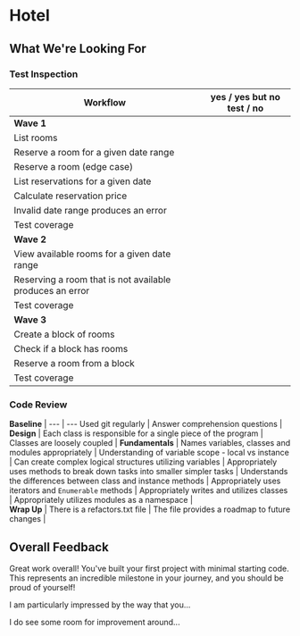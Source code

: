 # Hotel
## What We're Looking For

<!-- Reviewer Instructions:  Note that canned positive feedback is included at the bottom - adjust this as appropriate to the submission. -->

### Test Inspection 

<!-- Reviewer Instructions: You should look through their tests to see if they are covering each of these cases. If they are not, check the functionality in pry or irb. If they have a good test: yes. If there is no test but it works in irb: yes but no test. If the test is failing, or the functionality doesn't work: no -->

Workflow | yes / yes but no test / no
---     | ---
**Wave 1** |
List rooms | 
Reserve a room for a given date range | 
Reserve a room (edge case) |
List reservations for a given date | 
Calculate reservation price | 
Invalid date range produces an error | 
Test coverage | 
**Wave 2** |
View available rooms for a given date range | 
Reserving a room that is not available produces an error | 
Test coverage | 
**Wave 3** |
Create a block of rooms | 
Check if a block has rooms | 
Reserve a room from a block | 
Test coverage | 

### Code Review

**Baseline** |
--- | ---
Used git regularly	| 
Answer comprehension questions	| 
**Design** |
Each class is responsible for a single piece of the program | 
Classes are loosely coupled |
**Fundamentals** | 
Names variables, classes and modules appropriately | 
Understanding of variable scope - local vs instance | 
Can create complex logical structures utilizing variables | 
Appropriately uses methods to break down tasks into smaller simpler tasks | 
Understands the differences between class and instance methods | 
Appropriately uses iterators and `Enumerable` methods | 
Appropriately writes and utilizes classes | 
Appropriately utilizes modules as a namespace |  
**Wrap Up** |
There is a refactors.txt file | 
The file provides a roadmap to future changes | 

## Overall Feedback

Great work overall! You've built your first project with minimal starting code. This represents an incredible milestone in your journey, and you should be proud of yourself! 

I am particularly impressed by the way that you...

I do see some room for improvement around...
